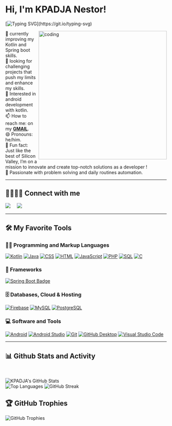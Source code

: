 # Hi, I'm KPADJA Nestor!

[![Typing SVG](https://readme-typing-svg.demolab.com?font=Fira+Code&pause=1000&color=blue&width=435&lines=Welcome+on+my+github+!;I'm+a+passionate+developer,;Software+Engineering+Student%2C;Kotlin+and+Spring+Boot+app+dev.)](https://git.io/typing-svg)

<img align="right" alt="coding" width="400" src="https://th.bing.com/th/id/R.b8621d221ed49bf3bf0abcb7e7efee87?rik=%2fVxsz46vZmIy9w&pid=ImgRaw&r=0"> 
🌱 currently improving my Kotlin and Spring boot skills. <br>
👯 looking for challenging projects that push my limits and enhance my skills.<br> 
💬 Interested in android  development with kotlin.<br>
📫 How to reach me: on my <span><strong><a href="mailto:kpadjanestor78@gmail.com">GMAIL</a></strong></span>.  <br>
😄 Pronouns: he/him.<br>
🚀 Fun fact: Just like the best of Silicon Valley, I’m on a mission to innovate and create top-notch solutions as a developer !<br> 
👨‍ Passionate with problem solving and daily routines automation. <br> 

<hr/>
<summary><h2>🫱🏼‍🫲🏾 Connect with me</h2></summary>
<p align="left">
  <a href="mailto:kpadjanestor78@gmail.com"><img src="https://img.shields.io/badge/gmail-%23D14836.svg?&style=for-the-badge&logo=gmail&logoColor=white" /></a>&nbsp;&nbsp;&nbsp;&nbsp;
  <a href="https://www.linkedin.com/in/nestor-kpadja-7488282ab/"><img src="https://img.shields.io/badge/linkedin-%230077B5.svg?&style=for-the-badge&logo=linkedin&logoColor=white" /></a>&nbsp;&nbsp;&nbsp;&nbsp;
</p>

<hr/>

<summary><h2>🛠️ My Favorite Tools</h2></summary>


  <h3>👨‍💻 Programming and Markup Languages</h3>

 <p>
      <a href="https://github.com/search?q=user%3Atchindou+language%3Akotlin"> <img alt="Kotlin" src="https://img.shields.io/badge/Kotlin-0095D5.svg?logo=kotlin&logoColor=white"></a>
      <a href="https://github.com/search?q=user%3Atchindou+language%3Ajava"> <img alt="Java" src="https://img.shields.io/badge/Java-ED8B00.svg?logo=openjdk&logoColor=white"></a>
      <a href="https://github.com/search?q=user%3Atchindou+language%3Acss"><img alt="CSS" src="https://img.shields.io/badge/CSS-1572B6.svg?logo=css3&logoColor=white"></a>
      <a href="https://github.com/search?q=user%3Atchindou+language%3Ahtml"><img alt="HTML" src="https://img.shields.io/badge/HTML-E34F26.svg?logo=html5&logoColor=white"></a>
      <a href="https://github.com/search?q=user%3Atchindou+language%3Ajavascript"><img alt="JavaScript" src="https://img.shields.io/badge/JavaScript-F7DF1E.svg?logo=javascript&logoColor=black"></a>
      <a href="https://github.com/search?q=user%3Atchindou+language%3Aphp"><img alt="PHP" src="https://img.shields.io/badge/PHP-777BB4.svg?logo=php&logoColor=white"></a>
      <a href="https://github.com/search?q=user%3Atchindou+language%3Asql"><img alt="SQL" src="https://custom-icon-badges.demolab.com/badge/SQL-025E8C.svg?logo=database&logoColor=white"></a>
      <a href="https://github.com/search?q=user%3Atchindou+language%3Ac"><img alt="C" src="https://img.shields.io/badge/c-%2300599C.svg?logo=c&logoColor=white"></a>
  
  </p>

  <h3>🧰 Frameworks </h3>
<a href="https://spring.io/projects/spring-boot">
    <img src="https://img.shields.io/badge/Spring%20Boot-6DB33F?logo=springboot&logoColor=white" alt="Spring Boot Badge">
</a>



  <h3>🗄️ Databases, Cloud & Hosting</h3>

  <p>
      <a href="#"><img alt="Firebase" src="https://img.shields.io/badge/Firebase-00f.svg?logo=Firebase&logoColor=white"></a>   
      <a href="#"><img alt="MySQL" src="https://img.shields.io/badge/MySQL-00f.svg?logo=mysql&logoColor=white"></a>
      <a href="#"><img alt="PostgreSQL" src ="https://img.shields.io/badge/PostgreSQL-316192.svg?logo=postgresql&logoColor=white"></a>
  </p>


<h3>💻 Software and Tools</h3>
  <p>
      <a href="#"><img alt="Android" src="https://img.shields.io/badge/Android-3DDC84?logo=android&logoColor=white"></a>
      <a href="#"><img alt="Android Studio" src="https://img.shields.io/badge/Android%20Studio-008678.svg?logo=android-studio&logoColor=white"></a>
      <a href="#"><img alt="Git" src="https://img.shields.io/badge/Git-F05033.svg?logo=git&logoColor=white"></a>
      <a href="#"><img alt="GitHub Desktop" src="https://img.shields.io/badge/GitHub%20Desktop-8034A9.svg?logo=github&logoColor=white"></a>
      <!--<a href="#"><img alt="VS Code" src="https://img.shields.io/badge/VS%20Code%20Insiders-35b393.svg?logo=visual-studio-code&logoColor=white"></a>-->
      <a href="#"><img alt="Visual Studio Code" src="https://img.shields.io/badge/Visual%20Studio%20Code-0078d7.svg?logo=visual-studio-code&logoColor=white"></a>
  </p>

<hr/>

<!---
Nestor9j123/Nestor9j123 is a ✨ special ✨ repository because its `README.md` (this file) appears on your GitHub profile.
You can click the Preview link to take a look at your changes.
--->
<summary><h2>📊 Github Stats and Activity</h2></summary> 
  <br/>
<p>

![KPADJA's GitHub Stats](https://github-readme-stats.vercel.app/api?username=Nestor9j123&show_icons=true&theme=radical)  
![Top Languages](https://github-readme-stats.vercel.app/api/top-langs/?username=Nestor9j123&theme=radical)
![GitHub Streak](https://github-readme-streak-stats.herokuapp.com/?user=Nestor9j123&show_icons=true&theme=radical)

## 🏆 GitHub Trophies
![GitHub Trophies](https://github-profile-trophy.vercel.app/?username=Nestor9j123&theme=radical)
